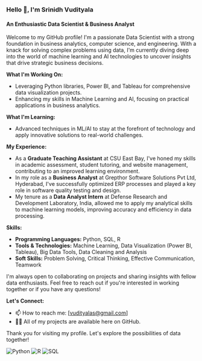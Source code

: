 ### Hello 👋, I'm Srinidh Vudityala

#### An Enthusiastic Data Scientist & Business Analyst

Welcome to my GitHub profile! I'm a passionate Data Scientist with a strong foundation in business analytics, computer science, and engineering. With a knack for solving complex problems using data, I'm currently diving deep into the world of machine learning and AI technologies to uncover insights that drive strategic business decisions.

**What I'm Working On:**
- Leveraging Python libraries, Power BI, and Tableau for comprehensive data visualization projects.
- Enhancing my skills in Machine Learning and AI, focusing on practical applications in business analytics.

**What I'm Learning:**
- Advanced techniques in ML/AI to stay at the forefront of technology and apply innovative solutions to real-world challenges.

**My Experience:**
- As a **Graduate Teaching Assistant** at CSU East Bay, I've honed my skills in academic assessment, student tutoring, and website management, contributing to an improved learning environment.
- In my role as a **Business Analyst** at Grepthor Software Solutions Pvt Ltd, Hyderabad, I've successfully optimized ERP processes and played a key role in software quality testing and design.
- My tenure as a **Data Analyst Intern** at Defense Research and Development Laboratory, India, allowed me to apply my analytical skills to machine learning models, improving accuracy and efficiency in data processing.

**Skills:**
- **Programming Languages:** Python, SQL, R
- **Tools & Technologies:** Machine Learning, Data Visualization (Power BI, Tableau), Big Data Tools, Data Cleaning and Analysis
- **Soft Skills:** Problem Solving, Critical Thinking, Effective Communication, Teamwork

I'm always open to collaborating on projects and sharing insights with fellow data enthusiasts. Feel free to reach out if you're interested in working together or if you have any questions!

**Let's Connect:**
- 📫 How to reach me: [vudityalas@gmail.com]
- 👨‍💻 All of my projects are available here on GitHub.

Thank you for visiting my profile. Let's explore the possibilities of data together!

![Python](https://simpleicons.org/icons/python.svg "Python") ![R](https://simpleicons.org/icons/r.svg "R") ![SQL](https://simpleicons.org/icons/mysql.svg "SQL")

